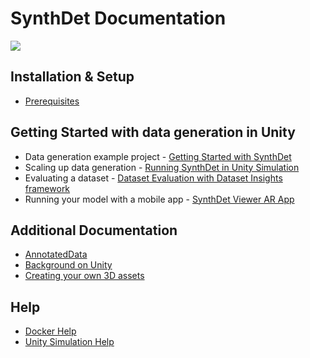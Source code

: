 # SynthDet Documentation
<img src="images/Synthetic Data pipeline-Perception Workflow.png" align="middle"/>

## Installation & Setup
* [Prerequisites](Prerequisites.md)

## Getting Started with data generation in Unity
* Data generation example project - [Getting Started with SynthDet](GettingStartedSynthDet.md)
* Scaling up data generation - [Running SynthDet in Unity Simulation](RunningSynthDetCloud.md)
* Evaluating a dataset - [Dataset Evaluation with Dataset Insights framework](https://github.com/Unity-Technologies/datasetinsights/blob/master/docs/source/Evaluation_Tutorial.md)
* Running your model with a mobile app - [SynthDet Viewer AR App](https://github.com/Unity-Technologies/perception-synthdet-demo-app)

## Additional Documentation
* [AnnotatedData](AnnotatedDataset.md)
* [Background on Unity](BackgroundUnity.md)
* [Creating your own 3D assets](CreatingAssets.md)

## Help
* [Docker Help](Docker.md)
* [Unity Simulation Help](UnitySimulationHelpInformation.md)
